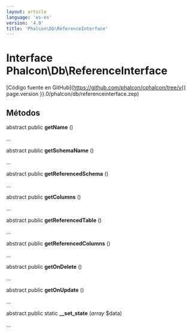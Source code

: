 ```yaml
---
layout: article
language: 'es-es'
version: '4.0'
title: 'Phalcon\Db\ReferenceInterface'
---
```

# Interface **Phalcon\Db\ReferenceInterface**

[Código fuente en GitHub](https://github.com/phalcon/cphalcon/tree/v{{ page.version }}.0/phalcon/db/referenceinterface.zep)

## Métodos

abstract public **getName** ()

...

abstract public **getSchemaName** ()

...

abstract public **getReferencedSchema** ()

...

abstract public **getColumns** ()

...

abstract public **getReferencedTable** ()

...

abstract public **getReferencedColumns** ()

...

abstract public **getOnDelete** ()

...

abstract public **getOnUpdate** ()

...

abstract public static **__set_state** (*array* $data)

...